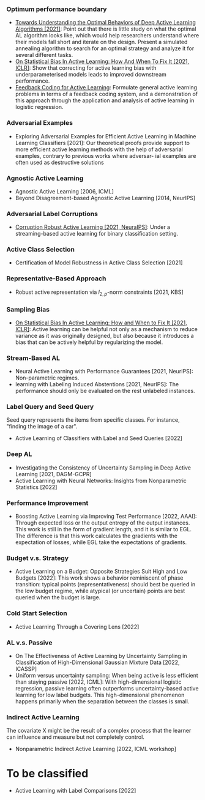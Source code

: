 ### Optimum performance boundary
- [Towards Understanding the Optimal Behaviors of Deep Active Learning Algorithms [2021]](https://arxiv.org/pdf/2101.00977.pdf):
  Point out that there is little study on what the optimal AL algorithm looks like, which would help researchers understand where their models fall short and iterate on the design.
  Present a simulated annealing algorithm to search for an optimal strategy and analyze it for several different tasks.
- [On Statistical Bias In Active Learning: How And When To Fix It [2021, ICLR]](https://arxiv.org/pdf/2101.11665.pdf): 
  Show that correcting for active learning bias with underparameterised models leads to improved downstream performance.
- [Feedback Coding for Active Learning](https://arxiv.org/pdf/2103.00654.pdf): Formulate general active learning problems in terms of a feedback coding system, and a demonstration of this approach through the application and analysis of active learning in logistic regression.

### Adversarial Examples

- Exploring Adversarial Examples for Efficient Active Learning in Machine Learning Classifiers [2021]: Our theoretical proofs provide support to more efficient active learning methods with the help of adversarial examples, contrary to previous works where adversar- ial examples are often used as destructive solutions

### Agnostic Active Learning
- Agnostic Active Learning [2006, ICML]
- Beyond Disagreement-based Agnostic Active Learning [2014, NeurIPS]

### Adversarial Label Corruptions

- [Corruption Robust Active Learning [2021, NeuraIPS]](https://arxiv.org/pdf/2106.11220.pdf): 
  Under a streaming-based active learning for binary classification setting.

### Active Class Selection

- Certification of Model Robustness in Active Class Selection [2021]

### Representative-Based Approach

- Robust active representation via $l_{2,p}$-norm constraints [2021, KBS]

### Sampling Bias

- [On Statistical Bias In Active Learning: How and When to Fix It [2021, ICLR]](https://openreview.net/pdf?id=JiYq3eqTKY):
  Active learning can be helpful not only as a mechanism to reduce variance as it was originally designed, but also because it introduces a bias that can be actively helpful by regularizing the model.

### Stream-Based AL

- Neural Active Learning with Performance Guarantees [2021, NeurIPS]:
  Non-parametric regimes.
- learning with Labeling Induced Abstentions [2021, NeurIPS]:
  The performance should only be evaluated on the rest unlabeled instances.

### Label Query and Seed Query

Seed query represents the items from specific classes.
For instance, "finding the image of a car".

- Active Learning of Classifiers with Label and Seed Queries [2022]

### Deep AL 

- Investigating the Consistency of Uncertainty Sampling in Deep Active Learning [2021, DAGM-GCPR]
- Active Learning with Neural Networks: Insights from Nonparametric Statistics [2022]

### Performance Improvement

- Boosting Active Learning via Improving Test Performance [2022, AAAI]: 
  Through expected loss or the output entropy of the output instances.
  This work is still in the form of gradient length, and it is similar to EGL.
  The difference is that this work calculates the gradients with the expectation of losses, while EGL take the expectations of gradients.

### Budget v.s. Strategy

- Active Learning on a Budget: Opposite Strategies Suit High and Low Budgets [2022]:
  This work shows a behavior reminiscent of phase transition: typical points (representativeness) should best be queried in the low budget regime, while atypical (or uncertain) points are best queried when the budget is large.

### Cold Start Selection

- Active Learning Through a Covering Lens [2022]

### AL v.s. Passive

- On The Effectiveness of Active Learning by Uncertainty Sampling in Classification of High-Dimensional Gaussian Mixture Data [2022, ICASSP]
- Uniform versus uncertainty sampling: When being active is less efficient than staying passive [2022, ICML]: 
  With high-dimensional logistic regression, passive learning often outperforms uncertainty-based active learning for low label budgets.
  This high-dimensional phenomenon happens primarily when the separation between the classes is small.

### Indirect Active Learning
The covariate X might be the result of a complex process that the learner can influence and measure but not completely control.

- Nonparametric Indirect Active Learning [2022, ICML workshop]

# To be classified

- Active Learning with Label Comparisons [2022]